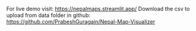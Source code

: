 For live demo visit: https://nepalmaps.streamlit.app/
Download the csv to upload from data folder in github: https://github.com/PrabeshGuragain/Nepal-Map-Visualizer
